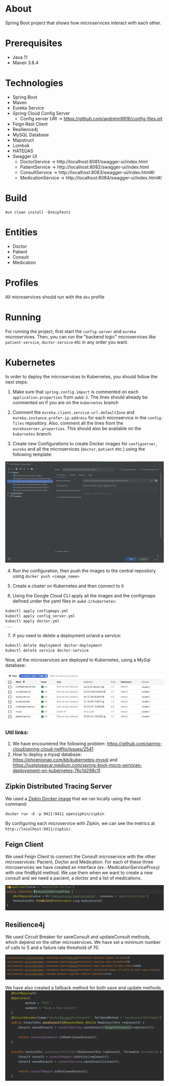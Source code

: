 # About

Spring Boot project that shows how microservices interact with each other.

# Prerequisites

* Java 11
* Maven 3.8.4

# Technologies

* Spring Boot
* Maven
* Eureka Service
* Spring Cloud Config Server
    * Config server URI -> https://github.com/andreim9816/config-files.git
* Feign Rest Client
* Resilience4j
* MySQL Database
* Mapstruct
* Lombok
* HATEOAS
* Swagger UI
    * DoctorService -> http://localhost:8081/swagger-ui/index.html
    * PatientService -> http://localhost:8082/swagger-ui/index.html
    * ConsultService -> http://localhost:8083/swagger-ui/index.html#/
    * MedicationService -> http://localhost:8084/swagger-ui/index.html#/

# Build

```
mvn clean install -DskipTests
```

# Entities

* Doctor
* Patient
* Consult
* Medication

# Profiles

All microservices should run with the `dev` profile

# Running

For running the project, first start the `config-server` and `eureka` microservices. Then, you can run the "backend logic" microservices like `patient-service`, `doctor-service` etc in any order you want.

# Kubernetes

In order to deploy the microservices to Kubernetes, you should follow the next steps:

1. Make sure that `spring.config.import` is commented on each `application.properties` from `awbd-2`. The lines should already be commented on if you are on the `kubernetes` branch

2. Comment the `eureka.client.service-url.defaultZone` and `eureka.instance.prefer-ip-address` for each microservice in the `config-files` repository. Also, comment all the lines from the `eurekaserver.properties`. This should also be available on the `kubernetes` branch.

3. Create new Configurations to create Docker images for `configserver`, `eureka` and all the microservices (`doctor`, `patient` etc.) using the following template:

![configuration](./docs/maven_configuration.JPG)

4. Run the configuration, then push the images to the central repository using `docker push <image_name>`

5. Create a cluster on Kubernetes and then connect to it 

6. Using the Google Cloud CLI apply all the images and the configmaps defined under the yaml files in `awbd-2/kubernetes`:
```$shell
kubectl apply configmaps.yml
kubectl apply config_server.yml
kubectl apply doctor.yml
...
```

7. If you need to delete a deployment or/and a service:
```$shell
kubectl delete deployment doctor-deployment
kubectl delete service doctor-service
```

Now, all the microservices are deployed to Kubernetes, using a MySql database:

![gcc](./docs/google_cloud_console.JPG)

### Util links: 

1. We have encountered the following problem: https://github.com/spring-cloud/spring-cloud-netflix/issues/2541
2. How to deploy a mysql database: https://phoenixnap.com/kb/kubernetes-mysql and https://justgiveacar.medium.com/spring-boot-micro-services-deployement-on-kubernetes-76c1d298c1f.


## Zipkin Distributed Tracing Server

We used a [Zipkin Docker image](https://hub.docker.com/r/openzipkin/zipkin/) that we ran locally using the next command:

```$shell
docker run -d -p 9411:9411 openzipkin/zipkin
```

By configuring each microservice with Zipkin, we can see the metrics at `http://localhost:9411/zipkin/`.

## Feign Client
We used Feign Client to connect the Consult microservice with the other microservices: Pacient, Doctor and Medication. For each of these three microservices we have created an interface (ex.: MedicationServiceProxy) with one findById method. We use them when we want to create a new consult and we need a pacient, a doctor and a list of medications.

![gcc](./docs/feign.png)

## Resilience4j
We used Circuit Breaker for saveConsult and updateConsult methods, which depend on the other microservices. We have set a minimum number of calls to 5 and a failure rate threshold of 70.

![gcc](./docs/properties.png)

We have also created a fallback method for both save and update methods.
![gcc](./docs/fallback.png)
